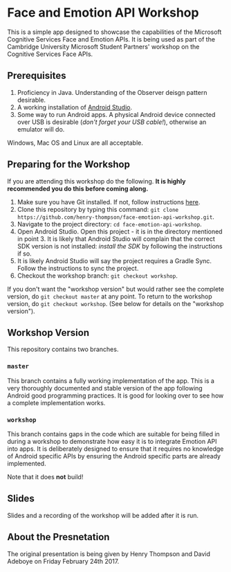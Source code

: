 # Face and Emotion API Workshop

This is a simple app designed to showcase the capabilities of the Microsoft Cognitive Services Face and
Emotion APIs. It is being used as part of the Cambridge University Microsoft Student Partners' workshop on
the Cognitive Services Face APIs.

## Prerequisites

1. Proficiency in Java. Understanding of the Observer deisgn pattern desirable.
2. A working installation of [Android Studio](https://developer.android.com/studio/index.html).
3. Some way to run Android apps. A physical Android device connected over USB is desirable (_don't forget your USB cable!_), otherwise an emulator will do.

Windows, Mac OS and Linux are all acceptable.

## Preparing for the Workshop

If you are attending this workshop do the following. __It is highly recommended you do this before coming along.__

1. Make sure you have Git installed. If not, follow instructions [here](https://git-scm.com/book/en/v2/Getting-Started-Installing-Git).
2. Clone this repository by typing this command: `git clone https://github.com/henry-thompson/face-emotion-api-workshop.git`.
3. Navigate to the project directory: `cd face-emotion-api-workshop`.
4. Open Android Studio. Open this project - it is in the directory mentioned in point 3. It is likely that Android Studio will complain that the correct SDK version is not installed: _install the SDK_ by following the instructions if so.
5. It is likely Android Studio will say the project requires a Gradle Sync. Follow the instructions to sync the project.
6. Checkout the workshop branch: `git checkout workshop`.

If you don't want the "workshop version" but would rather see the complete version, do `git checkout master` at any point. To return to the workshop version, do `git checkout workshop`. (See below for details on the "workshop version").

## Workshop Version

This repository contains two branches.

### `master`

This branch contains a fully working implementation of the app.  This is a very thoroughly documented and stable
version of the app following Android good programming practices. It is good for looking over to see how a
complete implementation works.

### `workshop`

This branch contains gaps in the code which are suitable for being filled in during a workshop
to demonstrate how easy it is to integrate Emotion API into apps. It is deliberately designed to ensure
that it requires no knowledge of Android specific APIs by ensuring the Android specific parts are already
implemented.

Note that it does __not__ build!

## Slides

Slides and a recording of the workshop will be added after it is run.

## About the Presnetation

The original presentation is being given by Henry Thompson and David Adeboye on Friday February 24th 2017.
